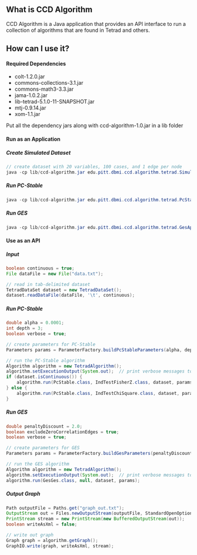 ## What is CCD Algorithm

CCD Algorithm is a Java application that provides an API interface to run a collection of algorithms that are found in Tetrad and others. 


## How can I use it?

#### Required Dependencies
* colt-1.2.0.jar
* commons-collections-3.1.jar
* commons-math3-3.3.jar
* jama-1.0.2.jar
* lib-tetrad-5.1.0-11-SNAPSHOT.jar
* mtj-0.9.14.jar
* xom-1.1.jar

Put all the dependency jars along with ccd-algorithm-1.0.jar in a lib folder

#### Run as an Application

##### Create Simulated Dataset
```java
// create dataset with 20 variables, 100 cases, and 1 edge per node
java -cp lib/ccd-algorithm.jar edu.pitt.dbmi.ccd.algorithm.tetrad.SimulateDataApp --var 20 --case 100 --edge 1 --out output/
```

##### Run PC-Stable
```java
java -cp lib/ccd-algorithm.jar edu.pitt.dbmi.ccd.algorithm.tetrad.PcStableApp --data data.txt --continuous --alpha 0.0001 --depth 3 --verbose --out output/
```

##### Run GES
```java
java -cp lib/ccd-algorithm.jar edu.pitt.dbmi.ccd.algorithm.tetrad.GesApp --data data.txt --continuous --penalty-discount 2.0 --exclude-zero-corr-edge --verbose --out output/
```

#### Use as an API

##### Input
```java
boolean continuous = true;
File dataFile = new File("data.txt");

// read in tab-delimited dataset
TetradDataSet dataset = new TetradDataSet();
dataset.readDataFile(dataFile, '\t', continuous);
```

##### Run PC-Stable
```java
double alpha = 0.0001;
int depth = 3;
boolean verbose = true;

// create parameters for PC-Stable
Parameters params = ParameterFactory.buildPcStableParameters(alpha, depth, verbose);

// run the PC-Stable algorithm
Algorithm algorithm = new TetradAlgorithm();
algorithm.setExecutionOutput(System.out);  // print verbose messages to standard out
if (dataset.isContinuous()) {
    algorithm.run(PcStable.class, IndTestFisherZ.class, dataset, params);
} else {
    algorithm.run(PcStable.class, IndTestChiSquare.class, dataset, params);
}
```

##### Run GES
```java
double penaltyDiscount = 2.0;
boolean excludeZeroCorrelationEdges = true;
boolean verbose = true;

// create parameters for GES
Parameters params = ParameterFactory.buildGesParameters(penaltyDiscount, excludeZeroCorrelationEdges, verbose);

// run the GES algorithm
Algorithm algorithm = new TetradAlgorithm();
algorithm.setExecutionOutput(System.out);  // print verbose messages to standard out
algorithm.run(GesGes.class, null, dataset, params);
```

##### Output Graph
```java
Path outputFile = Paths.get("graph_out.txt");
OutputStream out = Files.newOutputStream(outputFile, StandardOpenOption.CREATE);
PrintStream stream = new PrintStream(new BufferedOutputStream(out));
boolean writeAsXml = false;

// write out graph
Graph graph = algorithm.getGraph();
GraphIO.write(graph, writeAsXml, stream);
```
